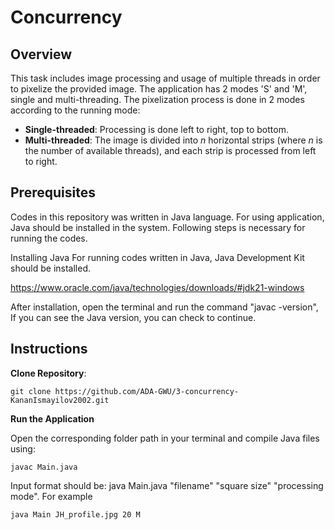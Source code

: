 # Concurrency
## Overview
This task includes image processing and usage of multiple threads in order to pixelize the provided image. The application has 2 modes 'S' and 'M', single and multi-threading. The pixelization process is done in 2 modes according to the running mode:

- **Single-threaded**: Processing is done left to right, top to bottom.
- **Multi-threaded**: The image is divided into *n* horizontal strips (where *n* is the number of available threads), and each strip is processed from left to right.

## Prerequisites
Codes in this repository was written in Java language. For using application, Java should be installed in the system. Following  steps is necessary for running the codes.

Installing Java
For running codes written in Java, Java Development Kit should be installed.

https://www.oracle.com/java/technologies/downloads/#jdk21-windows

After installation, open the terminal and run the command "javac -version", If you can see the Java version, you can check to continue.
## Instructions

**Clone Repository**:
```
git clone https://github.com/ADA-GWU/3-concurrency-KananIsmayilov2002.git
```

**Run the Application** 

Open the corresponding folder path in your terminal and compile Java files using:
```
javac Main.java
```
Input format should be: java Main.java "filename" "square size" "processing mode". For example
```
java Main JH_profile.jpg 20 M
```










